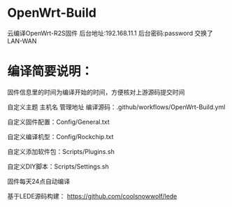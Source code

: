 # OpenWrt-Build
云编译OpenWrt-R2S固件
后台地址:192.168.11.1
后台密码:password
交换了LAN-WAN

# 编译简要说明：
固件信息里的时间为编译开始的时间，方便核对上游源码提交时间

自定义主题 主机名 管理地址 编译源码：.github/workflows/OpenWrt-Build.yml

自定义固件配置：Config/General.txt

自定义编译机型：Config/Rockchip.txt

自定义添加软件包：Scripts/Plugins.sh

自定义DIY脚本：Scripts/Settings.sh

固件每天24点自动编译

基于LEDE源码构建：
https://github.com/coolsnowwolf/lede
